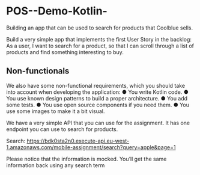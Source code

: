 # POS--Demo-Kotlin-
Building an app that can be used to search for products that Coolblue sells.

Build a very simple app that implements the first User Story in the backlog:
As a user, I want to search for a product, so that I can scroll through a list of products and find something interesting to buy.


## Non-functionals
We also have some non-functional requirements, which you should take into account when developing the application:
● You write Kotlin code.
● You use known design patterns to build a proper architecture.
● You add some tests.
● You use open source components if you need them.
● You use some images to make it a bit visual.

We have a very simple API that you can use for the assignment. It has one endpoint you can use to search for products.

Search:
https://bdk0sta2n0.execute-api.eu-west-1.amazonaws.com/mobile-assignment/search?query=apple&page=1

Please notice that the information is mocked. You’ll get the same information back using any search term
